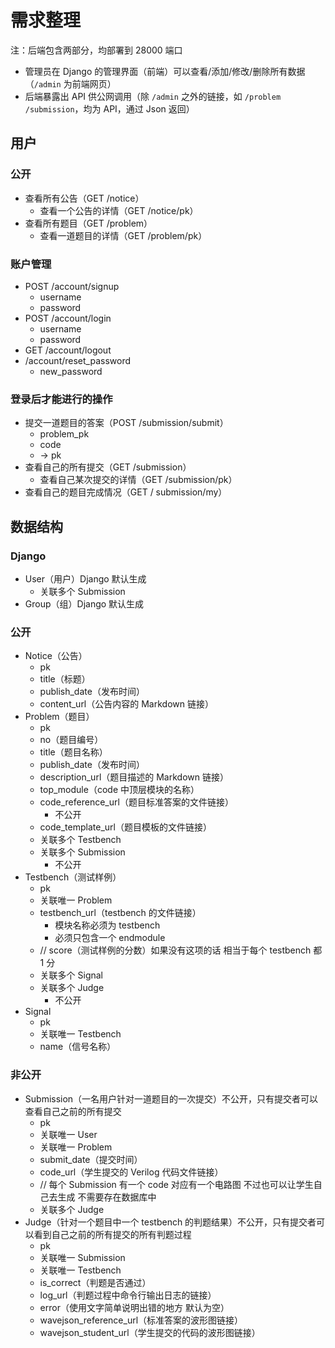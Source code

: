 # 需求整理

注：后端包含两部分，均部署到 28000 端口

- 管理员在 Django 的管理界面（前端）可以查看/添加/修改/删除所有数据（`/admin` 为前端网页）
- 后端暴露出 API 供公网调用（除 `/admin` 之外的链接，如 `/problem` `/submission`，均为 API，通过 Json 返回）

## 用户

### 公开

- 查看所有公告（GET /notice）
    - 查看一个公告的详情（GET /notice/pk）
- 查看所有题目（GET /problem）
    - 查看一道题目的详情（GET /problem/pk）

### 账户管理

- POST /account/signup
    - username
    - password
- POST /account/login
    - username
    - password
- GET /account/logout
- /account/reset_password
    - new_password

### 登录后才能进行的操作

- 提交一道题目的答案（POST /submission/submit）
    - problem_pk
    - code
    - -> pk
- 查看自己的所有提交（GET /submission）
    - 查看自己某次提交的详情（GET /submission/pk）
- 查看自己的题目完成情况（GET / submission/my）

## 数据结构

### Django

- User（用户）Django 默认生成
    - 关联多个 Submission
- Group（组）Django 默认生成

### 公开

- Notice（公告）
    - pk
    - title（标题）
    - publish_date（发布时间）
    - content_url（公告内容的 Markdown 链接）
- Problem（题目）
    - pk
    - no（题目编号）
    - title（题目名称）
    - publish_date（发布时间）
    - description_url（题目描述的 Markdown 链接）
    - top_module（code 中顶层模块的名称）
    - code_reference_url（题目标准答案的文件链接）
        - 不公开
    - code_template_url（题目模板的文件链接）
    - 关联多个 Testbench
    - 关联多个 Submission
        - 不公开
- Testbench（测试样例）
    - pk
    - 关联唯一 Problem
    - testbench_url（testbench 的文件链接）
        - 模块名称必须为 testbench
        - 必须只包含一个 endmodule
    - // score（测试样例的分数）如果没有这项的话  相当于每个 testbench 都 1 分
    - 关联多个 Signal
    - 关联多个 Judge
        - 不公开
- Signal
    - pk
    - 关联唯一 Testbench
    - name（信号名称）

### 非公开

- Submission（一名用户针对一道题目的一次提交）不公开，只有提交者可以查看自己之前的所有提交
    - pk
    - 关联唯一 User
    - 关联唯一 Problem
    - submit_date（提交时间）
    - code_url（学生提交的 Verilog 代码文件链接）
    - // 每个 Submission 有一个 code  对应有一个电路图  不过也可以让学生自己去生成  不需要存在数据库中
    - 关联多个 Judge
- Judge（针对一个题目中一个 testbench 的判题结果）不公开，只有提交者可以看到自己之前的所有提交的所有判题过程
    - pk
    - 关联唯一 Submission
    - 关联唯一 Testbench
    - is_correct（判题是否通过）
    - log_url（判题过程中命令行输出日志的链接）
    - error（使用文字简单说明出错的地方  默认为空）
    - wavejson_reference_url（标准答案的波形图链接）
    - wavejson_student_url（学生提交的代码的波形图链接）
